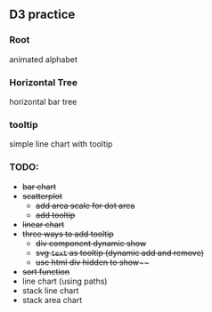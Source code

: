 ## D3 practice

### Root

animated alphabet

### Horizontal Tree

horizontal bar tree

### tooltip

simple line chart with tooltip

### TODO:

- ~~bar chart~~
- ~~scatterplot~~
  - ~~add area scale for dot area~~
  - ~~add tooltip~~
- ~~linear chart~~
- ~~three ways to add tooltip~~
  - ~~div component dynamic show~~
  - ~~svg  `text` as tooltip (dynamic add and remove)~~
  - ~~use html div hidden to show~~~~
- ~~sort function~~
- line chart (using paths)
- stack line chart
- stack area chart
